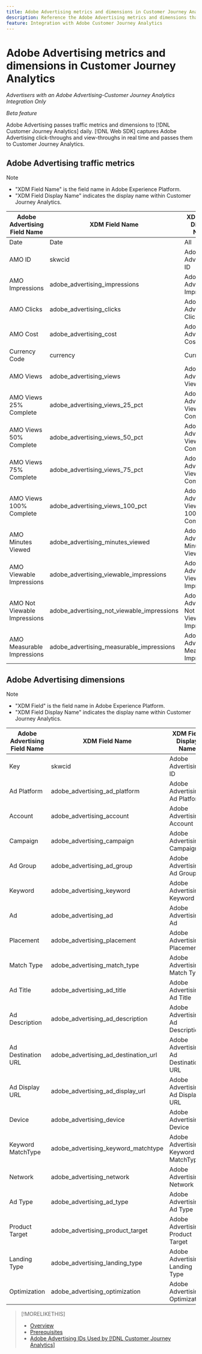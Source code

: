 ```yaml
---
title: Adobe Advertising metrics and dimensions in Customer Journey Analytics
description: Reference the Adobe Advertising metrics and dimensions that are available in Customer Journey Analytics.
feature: Integration with Adobe Customer Journey Analytics
---
```

# Adobe Advertising metrics and dimensions in Customer Journey Analytics

*Advertisers with an Adobe Advertising-Customer Journey Analytics Integration Only*

*Beta feature*

Adobe Advertising passes traffic metrics and dimensions to [!DNL Customer Journey Analytics] daily. [!DNL Web SDK] captures Adobe Advertising click-throughs and view-throughs in real time and passes them to Customer Journey Analytics.

## Adobe Advertising traffic metrics

<!-- Verify column names -->

>[!NOTE]
>
>* "XDM Field Name" is the field name in Adobe Experience Platform.
>* "XDM Field Display Name" indicates the display name within Customer Journey Analytics.

| Adobe Advertising Field Name | XDM Field Name | XDM Field Display Name | Source |
|------------------------------|----------------|------------------------|--------|
| Date | Date | All | |
| AMO ID | skwcid | Adobe Advertising ID | All |
| AMO Impressions | adobe_advertising_impressions | Adobe Advertising Impressions | All |
| AMO Clicks | adobe_advertising_clicks | Adobe Advertising Clicks | All |
| AMO Cost | adobe_advertising_cost | Adobe Advertising Cost | All |
| Currency Code | currency | Currency | All |
| AMO Views | adobe_advertising_views | Adobe Advertising Views | Ad Cloud DSP |
| AMO Views 25% Complete | adobe_advertising_views_25_pct | Adobe Advertising Views 25% Complete | Ad Cloud DSP |
| AMO Views 50% Complete | adobe_advertising_views_50_pct | Adobe Advertising Views 50% Complete | Ad Cloud DSP |
| AMO Views 75% Complete | adobe_advertising_views_75_pct | Adobe Advertising Views 75% Complete | Ad Cloud DSP |
| AMO Views 100% Complete | adobe_advertising_views_100_pct | Adobe Advertising Views 100% Complete | Ad Cloud DSP |
| AMO Minutes Viewed | adobe_advertising_minutes_viewed | Adobe Advertising Minutes Viewed | Ad Cloud DSP |
| AMO Viewable Impressions | adobe_advertising_viewable_impressions | Adobe Advertising Viewable Impressions | Ad Cloud DSP |
| AMO Not Viewable Impressions | adobe_advertising_not_viewable_impressions | Adobe Advertising Not Viewable Impressions | Ad Cloud DSP |
| AMO Measurable Impressions | adobe_advertising_measurable_impressions | Adobe Advertising Measurable Impressions | Ad Cloud DSP |

<!--
| Adobe Advertising Landing Page Views | adobe_advertising_landing_page_views | Adobe Advertising Landing Page Views | Meta Only |
| Adobe Advertising App Events | adobe_advertising_app_events | Adobe Advertising App Events | Meta Only |
| Adobe Advertising Engagements | adobe_advertising_engagements | Adobe Advertising Engagements | Meta Only |
| Adobe Advertising Ad Platform Conversions | adobe_advertising_ad_platform_conversions | Adobe Advertising Ad Platform Conversions | Meta Only |
| Adobe Advertising App Installs | adobe_advertising_app_installs | Adobe Advertising App Installs | Meta Only |
| Adobe Advertising Ad Platform Conversion Value | adobe_advertising_ad_platform_conversion_value | Adobe Advertising Ad Platform Conversion Value | Meta Only |
| Adobe Advertising Ad Platform Leads | adobe_advertising_ad_platform_leads | Adobe Advertising Ad Platform Leads | Meta Only |
| Adobe Advertising Page Like | adobe_advertising_page_like | Adobe Advertising Page Like | Meta Only |
| Adobe Advertising Phone Calls | adobe_advertising_phone_calls | Adobe Advertising Phone Calls | Meta Only |
| Adobe Advertising Messages | adobe_advertising_messages | Adobe Advertising Messages | Meta Only |
-->

## Adobe Advertising dimensions

>[!NOTE]
>
>* "XDM Field" is the field name in Adobe Experience Platform.
>* "XDM Field Display Name" indicates the display name within Customer Journey Analytics.

| Adobe Advertising Field Name | XDM Field Name | XDM Field Display Name | Source |
|------------------------------|----------------|------------------------|--------|
| Key | skwcid | Adobe Advertising ID |
| Ad Platform | adobe_advertising_ad_platform | Adobe Advertising Ad Platform |
| Account | adobe_advertising_account | Adobe Advertising Account |
| Campaign | adobe_advertising_campaign | Adobe Advertising Campaign |
| Ad Group | adobe_advertising_ad_group | Adobe Advertising Ad Group |
| Keyword | adobe_advertising_keyword | Adobe Advertising Keyword |
| Ad | adobe_advertising_ad | Adobe Advertising Ad |
| Placement | adobe_advertising_placement | Adobe Advertising Placement |
| Match Type | adobe_advertising_match_type | Adobe Advertising Match Type |
| Ad Title | adobe_advertising_ad_title | Adobe Advertising Ad Title |
| Ad Description | adobe_advertising_ad_description | Adobe Advertising Ad Description |
| Ad Destination URL | adobe_advertising_ad_destination_url | Adobe Advertising Ad Destination URL |
| Ad Display URL | adobe_advertising_ad_display_url | Adobe Advertising Ad Display URL |
| Device | adobe_advertising_device | Adobe Advertising Device |
| Keyword MatchType | adobe_advertising_keyword_matchtype | Adobe Advertising Keyword MatchType |
| Network | adobe_advertising_network | Adobe Advertising Network |
| Ad Type | adobe_advertising_ad_type | Adobe Advertising Ad Type |
| Product Target | adobe_advertising_product_target | Adobe Advertising Product Target |
| Landing Type | adobe_advertising_landing_type | Adobe Advertising Landing Type |
| Optimization | adobe_advertising_optimization | Adobe Advertising Optimization |

>[!MORELIKETHIS]
>
>* [Overview](overview.md)
>* [Prerequisites](prerequisites.md)
>* [Adobe Advertising IDs Used by [!DNL Customer Journey Analytics]](ids.md)
